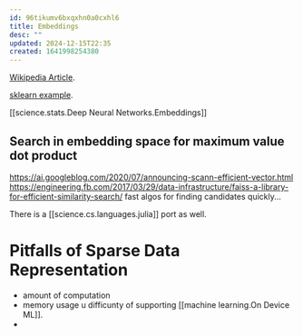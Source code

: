 ```yaml
---
id: 96tikumv6bxqxhn0a0cxhl6
title: Embeddings
desc: ""
updated: 2024-12-15T22:35
created: 1641998254380
---
```

[Wikipedia Article](https://en.wikipedia.org/wiki/T-distributed_stochastic_neighbor_embedding).

[sklearn example](https://scikit-learn.org/stable/modules/generated/sklearn.manifold.TSNE.html).

[[science.stats.Deep Neural Networks.Embeddings]]

## Search in embedding space for maximum value dot product

<https://ai.googleblog.com/2020/07/announcing-scann-efficient-vector.html>
<https://engineering.fb.com/2017/03/29/data-infrastructure/faiss-a-library-for-efficient-similarity-search/>
fast algos for finding candidates quickly...

 There is a [[science.cs.languages.julia]] port as well.

# Pitfalls of Sparse Data Representation

* amount of computation
* memory usage
u difficunty of supporting [[machine learning.On Device ML]].
* 